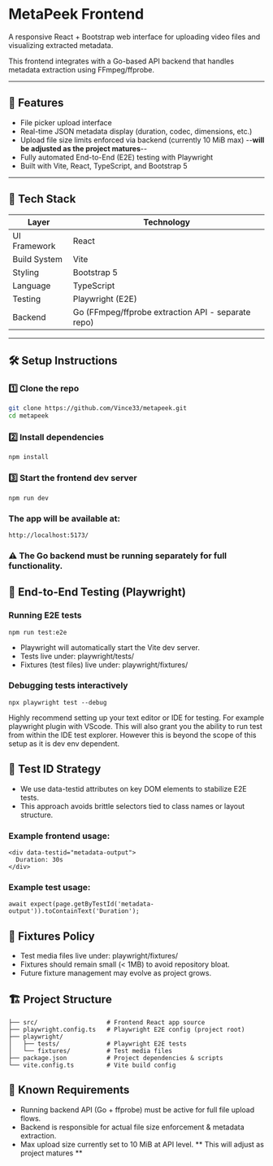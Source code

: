 # MetaPeek Frontend

A responsive React + Bootstrap web interface for uploading video files and visualizing extracted metadata.

This frontend integrates with a Go-based API backend that handles metadata extraction using FFmpeg/ffprobe.

---

## 🚀 Features

- File picker upload interface
- Real-time JSON metadata display (duration, codec, dimensions, etc.)
- Upload file size limits enforced via backend (currently 10 MiB max) --**will be adjusted as the project matures**--
- Fully automated End-to-End (E2E) testing with Playwright
- Built with Vite, React, TypeScript, and Bootstrap 5

---

## 🧰 Tech Stack

| Layer | Technology |
|-------|-------------|
| UI Framework | React |
| Build System | Vite |
| Styling | Bootstrap 5 |
| Language | TypeScript |
| Testing | Playwright (E2E) |
| Backend | Go (FFmpeg/ffprobe extraction API - separate repo) |

---

## 🛠️ Setup Instructions

### 1️⃣ Clone the repo

```bash
git clone https://github.com/Vince33/metapeek.git
cd metapeek
```

### 2️⃣ Install dependencies
```
npm install
```

### 3️⃣ Start the frontend dev server
```
npm run dev
```

### The app will be available at:
```
http://localhost:5173/
```
### ⚠ The Go backend must be running separately for full functionality.


## 🔬 End-to-End Testing (Playwright)


### Running E2E tests
```
npm run test:e2e
```
 - Playwright will automatically start the Vite dev server.
 - Tests live under: playwright/tests/
 - Fixtures (test files) live under: playwright/fixtures/


### Debugging tests interactively
```
npx playwright test --debug
```
 Highly recommend setting up your text editor or IDE for testing. For example playwright plugin with VScode. This will also grant you the ability to run test from within the IDE test explorer. However this is beyond the scope of this setup as it is dev env dependent. 

## 🧪 Test ID Strategy
 - We use data-testid attributes on key DOM elements to stabilize E2E tests.
 - This approach avoids brittle selectors tied to class names or layout structure.


### Example frontend usage:
```
<div data-testid="metadata-output">
  Duration: 30s
</div>
```

### Example test usage:
```
await expect(page.getByTestId('metadata-output')).toContainText('Duration');
```

## 🎯 Fixtures Policy
 - Test media files live under: playwright/fixtures/
 - Fixtures should remain small (< 1MB) to avoid repository bloat.
 - Future fixture management may evolve as project grows.

## 🏗 Project Structure

```.
├── src/                   # Frontend React app source
├── playwright.config.ts   # Playwright E2E config (project root)
├── playwright/
│   ├── tests/             # Playwright E2E tests
│   └── fixtures/          # Test media files
├── package.json           # Project dependencies & scripts
└── vite.config.ts         # Vite build config
```

## 🚧 Known Requirements
 - Running backend API (Go + ffprobe) must be active for full file upload flows.
 - Backend is responsible for actual file size enforcement & metadata extraction.
 - Max upload size currently set to 10 MiB at API level. ** This will adjust as project matures **

